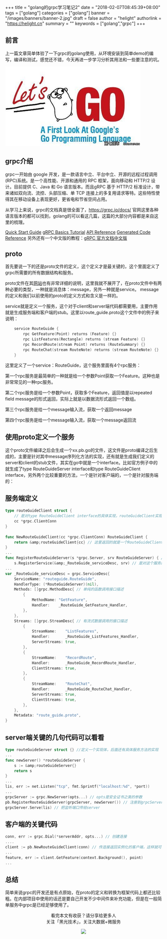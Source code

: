 +++
title = "golang的grpc学习笔记2"
date = "2018-02-07T08:45:39+08:00"
tags = ["golang"]
categories = ["golang"]
banner = "/images/banners/banner-2.jpg"
draft = false
author = "helight"
authorlink = "https://helight.cn"
summary = ""
keywords = ["golang","grpc"]
+++

## 前言

上一篇文章简单体验了一下grpc的golang使用，从环境安装到简单demo的编写，编译和测试，感觉还不错，今天再进一步学习分析其用法和一些要注意的坑。

![](../../imgs/2018/03/u849181411409596040fm27gp0.jpg)
<!--more-->
## grpc介绍

grpc一开始由 google 开发，是一款语言中立、平台中立、开源的远程过程调用(RPC)系统。是一个高性能、开源和通用的 RPC 框架，面向移动和 HTTP/2 设计。目前提供 C、Java 和 Go 语言版本。而且gRPC 基于 HTTP/2 标准设计，带来诸如双向流、流控、头部压缩、单 TCP 连接上的多复用请求等特。这些特性使得其在移动设备上表现更好，更省电和节省空间占用。

从学习上来说，grpc的文档真是很全面了，https://grpc.io/docs/ 官网这里各种语言版本的都可以找到，golang的可以看这几篇，这篇的大部分内容都是来自这里的梳理。

<a href="https://grpc.io/docs/quickstart/go.html">Quick Start Guide</a>
<a href="https://grpc.io/docs/tutorials/basic/go.html">gRPC Basics Tutorial</a>
<a href="https://godoc.org/google.golang.org/grpc">API Reference</a>
<a href="https://grpc.io/docs/reference/go/generated-code.html">Generated Code Reference</a>
另外还有一个中文版的教程：<a href="http://doc.oschina.net/grpc">gRPC 官方文档中文版</a>

## proto

首先要说一下的还是proto文件的定义，这个定义才是最关键的，这个里面定义了grpc所需要的所有数据结构和服务。

proto文件在其<a href="https://developers.google.com/protocol-buffers/docs/proto3">网站</a>也有非常详细的说明，这里我就不展开了，在proto文件中有两种必要的类型，一种就是消息体：message，另外一种就是service。
message的定义和我们以前使用的proto的定义方式和含义是一样的。

service就是定义一个服务，这个对于client和server端代码都需要用，主要作用就是生成服务端和客户端的stub。这里以route_guide.proto这个文件中的例子来说明：
```go
    service RouteGuide {
        rpc GetFeature(Point) returns (Feature) {}
        rpc ListFeatures(Rectangle) returns (stream Feature) {}
        rpc RecordRoute(stream Point) returns (RouteSummary) {}
        rpc RouteChat(stream RouteNote) returns (stream RouteNote) {}
    }
```

这里定义了一个service：RouteGuide，这个服务里面有4个rpc服务：

第一个rpc服务是最简单的一种就是给一个参数Point获取一个Feature。这种也是非常常见的一种rpc服务。

第二个rpc服务是给一个参数Point，获取多个Feature，返回值是以repeated field message的形式返回，实际上就是以数据流形式返回一个数组。

第三个rpc服务是给一个message输入流，获取一个返回message

第四个rpc服务是给一个message输入流，获取一个message返回流

## 使用proto定义一个服务

这个proto文件编译之后会生成一个xx.pb.go的文件，这文件是proto编译之后生成的，主要是针对其中message序列化方法的实现，还有就是生成我们定义的server和client的stub文件，其实在go中就是一个interface。比如官方例子中的就生成了type RouteGuideServer interface和type RouteGuideClient interface，另外两个比较重要的方法，一个是针对客户端的，一个是针对服务端的：

## 服务端定义

```go
type routeGuideClient struct { 
    // 是对type RouteGuideClient interface的具体实现，routeGuideClient实现了RouteGuideClient的所有方法
    cc *grpc.ClientConn  
}

func NewRouteGuideClient(cc *grpc.ClientConn) RouteGuideClient {
    return &amp;routeGuideClient{cc} // 这里返回的就是一个RouteGuideClient类型的实现了，后面就可以用这个客户端中的方法先server端发起调用了
}
...
func RegisterRouteGuideServer(s *grpc.Server, srv RouteGuideServer) { // 这个函数提供了一个RouteGuideServer注册到grpc.Server上。
    s.RegisterService(&amp;_RouteGuide_serviceDesc, srv) // 是对这个服务的一个grpc.Server的描述，详细的可以看下面的代码
...
var _RouteGuide_serviceDesc = grpc.ServiceDesc{
    ServiceName: "routeguide.RouteGuide",
    HandlerType: (*RouteGuideServer)(nil),
    Methods: []grpc.MethodDesc{ // 单纯的函数调用接口描述
        {
            MethodName: "GetFeature",
            Handler:    _RouteGuide_GetFeature_Handler,
        },
    },
    Streams: []grpc.StreamDesc{ // 有流式数据调用的接口描述
        {
            StreamName:    "ListFeatures",
            Handler:       _RouteGuide_ListFeatures_Handler,
            ServerStreams: true,
        },
        {
            StreamName:    "RecordRoute",
            Handler:       _RouteGuide_RecordRoute_Handler,
            ClientStreams: true,
        },
        {
            StreamName:    "RouteChat",
            Handler:       _RouteGuide_RouteChat_Handler,
            ServerStreams: true,
            ClientStreams: true,
        },
    },
    Metadata: "route_guide.proto",
}
```

## server端关键的几句代码可以看看

```go
type routeGuideServer struct {} //定义一个实现体，后面还有具体服务方法的实现
...
func newServer() *routeGuideServer {
    s := &amp;routeGuideServer{}
    return s
}
...
lis, err := net.Listen("tcp", fmt.Sprintf("localhost:%d", *port))
...
grpcServer := grpc.NewServer(opts...) // opts是安全证书之类的参数
pb.RegisterRouteGuideServer(grpcServer, newServer()) // 注册到grpcServer
grpcServer.Serve(lis) // 把监听端口传给server
```

## 客户端的关键代码

```go
conn, err := grpc.Dial(*serverAddr, opts...) // 创建连接
....
client := pb.NewRouteGuideClient(conn) // 传连接返回实例化的客户端，这样就可以直接调用rpc方法了
...
feature, err := client.GetFeature(context.Background(), point)
...
```

## 总结

简单来说grpc的开发还是有点原始，在proto的定义和转换为框架代码上都还比较粗。在内部项目中使用的话还是要自己开发不少中间件来补充功能，但是在一般简单服务中grpc是已经足够使用了。

<center> 
看完本文有收获？请分享给更多人 <br> 关注「黑光技术」，关注大数据+微服务 <br> 

![](/images/qrcode_helight_tech.jpg) 
</center>
